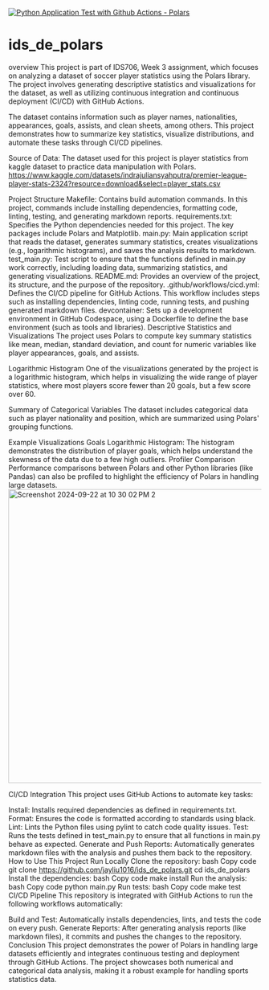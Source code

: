 [![Python Application Test with Github Actions - Polars](https://github.com/jayliu1016/ids_de_polars/actions/workflows/cicd.yml/badge.svg)](https://github.com/jayliu1016/ids_de_polars/actions/workflows/cicd.yml)
# ids_de_polars
overview
This project is part of IDS706, Week 3 assignment, which focuses on analyzing a dataset of soccer player statistics using the Polars library. The project involves generating descriptive statistics and visualizations for the dataset, as well as utilizing continuous integration and continuous deployment (CI/CD) with GitHub Actions.

The dataset contains information such as player names, nationalities, appearances, goals, assists, and clean sheets, among others. This project demonstrates how to summarize key statistics, visualize distributions, and automate these tasks through CI/CD pipelines.

Source of Data:
The dataset used for this project is player statistics from kaggle dataset to practice data manipulation with Polars. https://www.kaggle.com/datasets/indrajuliansyahputra/premier-league-player-stats-2324?resource=download&select=player_stats.csv

Project Structure
Makefile: Contains build automation commands. In this project, commands include installing dependencies, formatting code, linting, testing, and generating markdown reports.
requirements.txt: Specifies the Python dependencies needed for this project. The key packages include Polars and Matplotlib.
main.py: Main application script that reads the dataset, generates summary statistics, creates visualizations (e.g., logarithmic histograms), and saves the analysis results to markdown.
test_main.py: Test script to ensure that the functions defined in main.py work correctly, including loading data, summarizing statistics, and generating visualizations.
README.md: Provides an overview of the project, its structure, and the purpose of the repository.
.github/workflows/cicd.yml: Defines the CI/CD pipeline for GitHub Actions. This workflow includes steps such as installing dependencies, linting code, running tests, and pushing generated markdown files.
devcontainer: Sets up a development environment in GitHub Codespace, using a Dockerfile to define the base environment (such as tools and libraries).
Descriptive Statistics and Visualizations
The project uses Polars to compute key summary statistics like mean, median, standard deviation, and count for numeric variables like player appearances, goals, and assists.

Logarithmic Histogram
One of the visualizations generated by the project is a logarithmic histogram, which helps in visualizing the wide range of player statistics, where most players score fewer than 20 goals, but a few score over 60.

Summary of Categorical Variables
The dataset includes categorical data such as player nationality and position, which are summarized using Polars' grouping functions.

Example Visualizations
Goals Logarithmic Histogram: The histogram demonstrates the distribution of player goals, which helps understand the skewness of the data due to a few high outliers.
Profiler Comparison
Performance comparisons between Polars and other Python libraries (like Pandas) can also be profiled to highlight the efficiency of Polars in handling large datasets.
<img width="585" alt="Screenshot 2024-09-22 at 10 30 02 PM 2" src="https://github.com/user-attachments/assets/30c3a400-68b7-4c40-9edb-5fe1bbbcae65">

CI/CD Integration
This project uses GitHub Actions to automate key tasks:

Install: Installs required dependencies as defined in requirements.txt.
Format: Ensures the code is formatted according to standards using black.
Lint: Lints the Python files using pylint to catch code quality issues.
Test: Runs the tests defined in test_main.py to ensure that all functions in main.py behave as expected.
Generate and Push Reports: Automatically generates markdown files with the analysis and pushes them back to the repository.
How to Use This Project
Run Locally
Clone the repository:
bash
Copy code
git clone https://github.com/jayliu1016/ids_de_polars.git
cd ids_de_polars
Install the dependencies:
bash
Copy code
make install
Run the analysis:
bash
Copy code
python main.py
Run tests:
bash
Copy code
make test
CI/CD Pipeline
This repository is integrated with GitHub Actions to run the following workflows automatically:

Build and Test: Automatically installs dependencies, lints, and tests the code on every push.
Generate Reports: After generating analysis reports (like markdown files), it commits and pushes the changes to the repository.
Conclusion
This project demonstrates the power of Polars in handling large datasets efficiently and integrates continuous testing and deployment through GitHub Actions. The project showcases both numerical and categorical data analysis, making it a robust example for handling sports statistics data.
